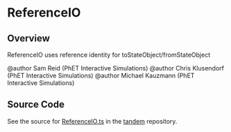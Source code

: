 # ReferenceIO

## Overview

ReferenceIO uses reference identity for toStateObject/fromStateObject

@author Sam Reid (PhET Interactive Simulations)
@author Chris Klusendorf (PhET Interactive Simulations)
@author Michael Kauzmann (PhET Interactive Simulations)



## Source Code

See the source for [ReferenceIO.ts](https://github.com/phetsims/tandem/blob/main/js/types/ReferenceIO.ts) in the [tandem](https://github.com/phetsims/tandem) repository.
